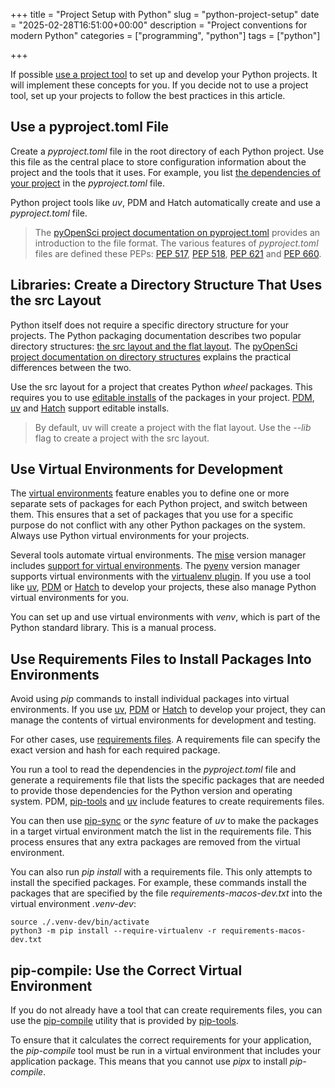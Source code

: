 +++
title = "Project Setup with Python"
slug = "python-project-setup"
date = "2025-02-28T16:51:00+00:00"
description = "Project conventions for modern Python"
categories = ["programming", "python"]
tags = ["python"]

+++

If possible [use a project tool](https://www.stuartellis.name/articles/python-modern-practices#use-a-project-tool) to set up and develop your Python projects. It will implement these concepts for you. If you decide not to use a project tool, set up your projects to follow the best practices in this article.

## Use a pyproject.toml File

Create a _pyproject.toml_ file in the root directory of each Python project. Use this file as the central place to store configuration information about the project and the tools that it uses. For example, you list [the dependencies of your project](https://www.pyopensci.org/python-package-guide/package-structure-code/declare-dependencies.html) in the _pyproject.toml_ file.

Python project tools like _uv_, PDM and Hatch automatically create and use a _pyproject.toml_ file.

> The [pyOpenSci project documentation on pyproject.toml](https://www.pyopensci.org/python-package-guide/package-structure-code/pyproject-toml-python-package-metadata.html) provides an introduction to the file format. The various features of _pyproject.toml_ files are defined these PEPs: [PEP 517](https://peps.python.org/pep-0517/), [PEP 518](https://peps.python.org/pep-0518/), [PEP 621](https://peps.python.org/pep-0621/) and [PEP 660](https://peps.python.org/pep-0660/).

## Libraries: Create a Directory Structure That Uses the src Layout

Python itself does not require a specific directory structure for your projects. The Python packaging documentation describes two popular directory structures: [the src layout and the flat layout](https://packaging.python.org/en/latest/discussions/src-layout-vs-flat-layout/).
The [pyOpenSci project documentation on directory structures](https://www.pyopensci.org/python-package-guide/package-structure-code/python-package-structure.html) explains the practical differences between the two.

Use the src layout for a project that creates Python _wheel_ packages. This requires you to use [editable installs](https://setuptools.pypa.io/en/latest/userguide/development_mode.html) of the packages in your project. [PDM](https://pdm-project.org), [uv](https://docs.astral.sh/uv/) and [Hatch](https://hatch.pypa.io) support editable installs.

> By default, uv will create a project with the flat layout. Use the _--lib_ flag to create a project with the src layout.

## Use Virtual Environments for Development

The [virtual environments](https://docs.python.org/3/tutorial/venv.html) feature enables you to define one or more separate sets of packages for each Python project, and switch between them. This ensures that a set of packages that you use for a specific purpose do not conflict with any other Python packages on the system. Always use Python virtual environments for your projects.

Several tools automate virtual environments. The [mise](https://mise.jdx.dev) version manager includes [support for virtual environments](https://mise.jdx.dev/lang/python.html#automatic-virtualenv-activation). The [pyenv](https://github.com/pyenv/pyenv) version manager supports virtual environments with the [virtualenv plugin](https://github.com/pyenv/pyenv-virtualenv). If you use a tool like [uv](https://docs.astral.sh/uv/), [PDM](https://pdm-project.org) or [Hatch](https://hatch.pypa.io) to develop your projects, these also manage Python virtual environments for you.

You can set up and use virtual environments with _venv_, which is part of the Python standard library. This is a manual process.

## Use Requirements Files to Install Packages Into Environments

Avoid using _pip_ commands to install individual packages into virtual environments. If you use [uv](https://docs.astral.sh/uv/), [PDM](https://pdm-project.org) or [Hatch](https://hatch.pypa.io) to develop your project, they can manage the contents of virtual environments for development and testing.

For other cases, use [requirements files](https://pip.pypa.io/en/stable/reference/requirements-file-format/). A requirements file can specify the exact version and hash for each required package.

You run a tool to read the dependencies in the _pyproject.toml_ file and generate a requirements file that lists the specific packages that are needed to provide those dependencies for the Python version and operating system. PDM, [pip-tools](https://pip-tools.readthedocs.io/en/stable/) and [uv](https://docs.astral.sh/uv/) include features to create requirements files.

You can then use [pip-sync](https://pip-tools.readthedocs.io/en/stable/cli/pip-sync/) or the _sync_ feature of _uv_ to make the packages in a target virtual environment match the list in the requirements file. This process ensures that any extra packages are removed from the virtual environment.

You can also run _pip install_ with a requirements file. This only attempts to install the specified packages. For example, these commands install the packages that are specified by the file _requirements-macos-dev.txt_ into the virtual environment _.venv-dev_:

```shell
source ./.venv-dev/bin/activate
python3 -m pip install --require-virtualenv -r requirements-macos-dev.txt
```

## pip-compile: Use the Correct Virtual Environment

If you do not already have a tool that can create requirements files, you can use the [pip-compile](https://pip-tools.readthedocs.io/en/stable/cli/pip-compile/) utility that is provided by [pip-tools](https://pip-tools.readthedocs.io/en/stable/).

To ensure that it calculates the correct requirements for your application, the _pip-compile_ tool must be run in a virtual environment that includes your application package. This means that you cannot use _pipx_ to install _pip-compile_.

